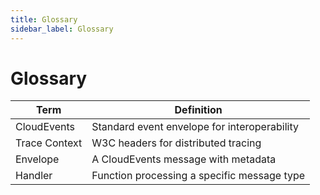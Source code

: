 ```yaml
---
title: Glossary
sidebar_label: Glossary
---
```


# Glossary

| Term | Definition |
| --- | --- |
| CloudEvents | Standard event envelope for interoperability |
| Trace Context | W3C headers for distributed tracing |
| Envelope | A CloudEvents message with metadata |
| Handler | Function processing a specific message type |
